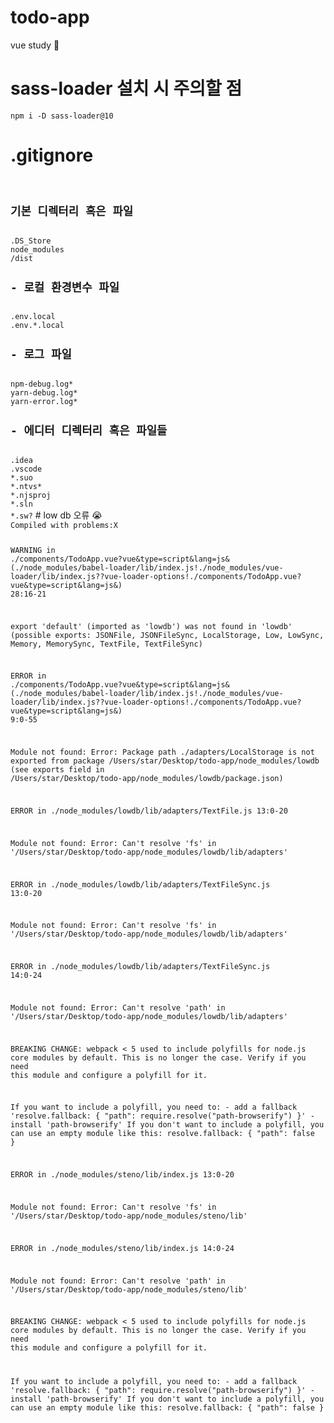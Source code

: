 # todo-app
vue study 🐤
# sass-loader 설치 시 주의할 점
<code>npm i -D sass-loader@10</code>
# .gitignore
<code>
<h2>기본 디렉터리 혹은 파일</h2>
.DS_Store
node_modules
/dist
<h2>- 로컬 환경변수 파일</h2>
.env.local
.env.*.local
<h2>- 로그 파일</h2>
npm-debug.log*
yarn-debug.log*
yarn-error.log*
<h2>- 에디터 디렉터리 혹은 파일들</h2>
.idea
.vscode
*.suo
*.ntvs*
*.njsproj
*.sln
*.sw?</code>
# low db 오류 😭
<code>
Compiled with problems:X

WARNING in ./components/TodoApp.vue?vue&type=script&lang=js& (./node_modules/babel-loader/lib/index.js!./node_modules/vue-loader/lib/index.js??vue-loader-options!./components/TodoApp.vue?vue&type=script&lang=js&) 28:16-21

export 'default' (imported as 'lowdb') was not found in 'lowdb' (possible exports: JSONFile, JSONFileSync, LocalStorage, Low, LowSync, Memory, MemorySync, TextFile, TextFileSync)


ERROR in ./components/TodoApp.vue?vue&type=script&lang=js& (./node_modules/babel-loader/lib/index.js!./node_modules/vue-loader/lib/index.js??vue-loader-options!./components/TodoApp.vue?vue&type=script&lang=js&) 9:0-55

Module not found: Error: Package path ./adapters/LocalStorage is not exported from package /Users/star/Desktop/todo-app/node_modules/lowdb (see exports field in /Users/star/Desktop/todo-app/node_modules/lowdb/package.json)


ERROR in ./node_modules/lowdb/lib/adapters/TextFile.js 13:0-20

Module not found: Error: Can't resolve 'fs' in '/Users/star/Desktop/todo-app/node_modules/lowdb/lib/adapters'


ERROR in ./node_modules/lowdb/lib/adapters/TextFileSync.js 13:0-20

Module not found: Error: Can't resolve 'fs' in '/Users/star/Desktop/todo-app/node_modules/lowdb/lib/adapters'


ERROR in ./node_modules/lowdb/lib/adapters/TextFileSync.js 14:0-24

Module not found: Error: Can't resolve 'path' in '/Users/star/Desktop/todo-app/node_modules/lowdb/lib/adapters'

BREAKING CHANGE: webpack < 5 used to include polyfills for node.js core modules by default.
This is no longer the case. Verify if you need this module and configure a polyfill for it.

If you want to include a polyfill, you need to:
	- add a fallback 'resolve.fallback: { "path": require.resolve("path-browserify") }'
	- install 'path-browserify'
If you don't want to include a polyfill, you can use an empty module like this:
	resolve.fallback: { "path": false }


ERROR in ./node_modules/steno/lib/index.js 13:0-20

Module not found: Error: Can't resolve 'fs' in '/Users/star/Desktop/todo-app/node_modules/steno/lib'


ERROR in ./node_modules/steno/lib/index.js 14:0-24

Module not found: Error: Can't resolve 'path' in '/Users/star/Desktop/todo-app/node_modules/steno/lib'

BREAKING CHANGE: webpack < 5 used to include polyfills for node.js core modules by default.
This is no longer the case. Verify if you need this module and configure a polyfill for it.

If you want to include a polyfill, you need to:
	- add a fallback 'resolve.fallback: { "path": require.resolve("path-browserify") }'
	- install 'path-browserify'
If you don't want to include a polyfill, you can use an empty module like this:
	resolve.fallback: { "path": false }
</code>

